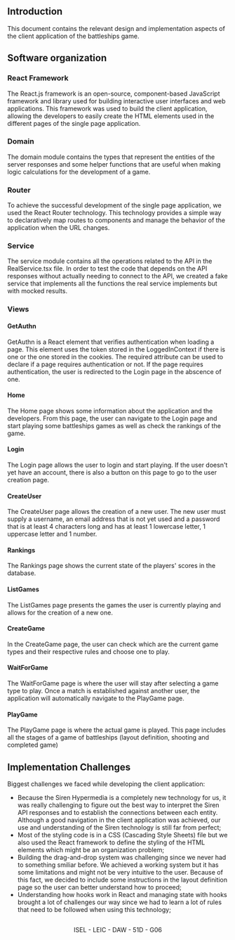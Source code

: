 ## Introduction

This document contains the relevant design and implementation aspects of the client application of the battleships game.

## Software organization

### React Framework

The React.js framework is an open-source, component-based JavaScript framework and library used for building interactive user interfaces and web applications.
This framework was used to build the client application, allowing the developers to easily create the HTML elements used in the different pages of the single page application.

### Domain

The domain module contains the types that represent the entities of the server responses and some helper functions that are useful when making logic calculations for the development of a game.

### Router

To achieve the successful development of the single page application, we used the React Router technology. This technology provides a simple way to declaratively map routes to components and manage the behavior of the application when the URL changes.

### Service

The service module contains all the operations related to the API in the RealService.tsx file.
In order to test the code that depends on the API responses without actually needing to connect to the API, we created a fake service that implements all the functions the real service implements but with mocked results.

### Views

#### GetAuthn

GetAuthn is a React element that verifies authentication when loading a page. This element uses the token stored in the LoggedInContext if there is one or the one stored in the cookies. The required attribute can be used to declare if a page requires authentication or not. If the page requires authentication, the user is redirected to the Login page in the abscence of one.

#### Home

The Home page shows some information about the application and the developers. From this page, the user can navigate to the Login page and start playing some battleships games as well as check the rankings of the game.

#### Login

The Login page allows the user to login and start playing. If the user doesn't yet have an account, there is also a button on this page to go to the user creation page.

#### CreateUser

The CreateUser page allows the creation of a new user. The new user must supply a username, an email address that is not yet used and a password that is at least 4 characters long and has at least 1 lowercase letter, 1 uppercase letter and 1 number.

#### Rankings

The Rankings page shows the current state of the players' scores in the database.

#### ListGames

The ListGames page presents the games the user is currently playing and allows for the creation of a new one.

#### CreateGame

In the CreateGame page, the user can check which are the current game types and their respective rules and choose one to play.

#### WaitForGame

The WaitForGame page is where the user will stay after selecting a game type to play. Once a match is established against another user, the application will automatically navigate to the PlayGame page.

#### PlayGame

The PlayGame page is where the actual game is played. This page includes all the stages of a game of battleships (layout definition, shooting and completed game)

## Implementation Challenges

Biggest challenges we faced while developing the client application:

- Because the Siren Hypermedia is a completely new technology for us, it was really challenging to figure out the best way to interpret the Siren API responses and to establish the connections between each entity. Although a good navigation in the client application was achieved, our use and understanding of the Siren technology is still far from perfect;
- Most of the styling code is in a CSS (Cascading Style Sheets) file but we also used the React framework to define the styling of the HTML elements which might be an organization problem;
- Building the drag-and-drop system was challenging since we never had to something smiliar before. We achieved a working system but it has some limitations and might not be very intuitive to the user. Because of this fact, we decided to include some instructions in the layout definition page so the user can better understand how to proceed;
- Understanding how hooks work in React and managing state with hooks brought a lot of challenges our way since we had to learn a lot of rules that need to be followed when using this technology;

##

<p align="center">ISEL - LEIC - DAW - 51D - G06<p>
